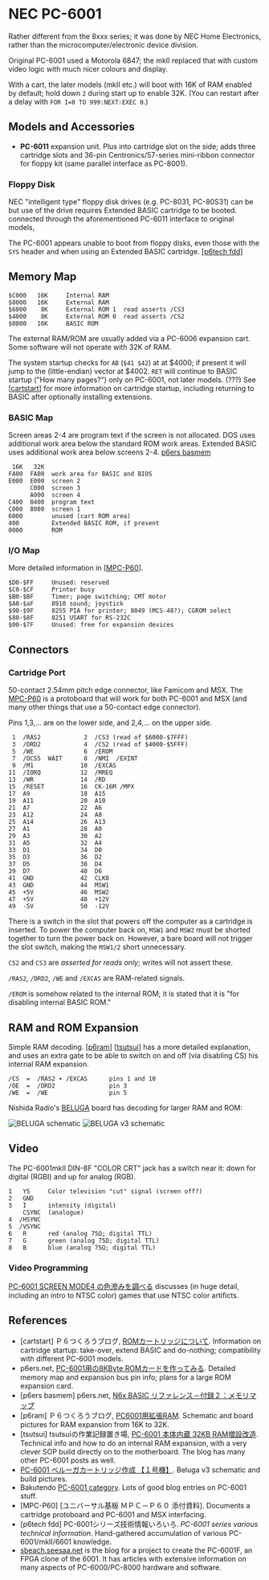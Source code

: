 NEC PC-6001
===========

Rather different from the 8xxx series; it was done by NEC Home Electronics,
rather than the microcomputer/electronic device division.

Original PC-6001 used a Motorola 6847; the mkII replaced that with custom
video logic with much nicer colours and display.

With a cart, the later models (mkII etc.) will boot with 16K of RAM enabled
by default; hold down `2` during start up to enable 32K. (You can restart
after a delay with `FOR I=0 TO 999:NEXT:EXEC 0`.)


Models and Accessories
----------------------

- __PC-6011__ expansion unit. Plus into cartridge slot on the side; adds
  three cartridge slots and 36-pin Centronics/57-series mini-ribbon
  connector for floppy kit (same parallel interface as PC-8001).

### Floppy Disk

NEC "intelligent type" floppy disk drives (e.g. PC-8031, PC-80S31) can be
but use of the drive requires Extended BASIC cartridge to be booted.
connected through the aforementioned PC-6011 interface to original models,

The PC-6001 appears unable to boot from floppy disks, even those with the
`SYS` header and when using an Extended BASIC cartridge. [[p6tech fdd]]


Memory Map
----------

    $C000   16K     Internal RAM
    $8000   16K     External RAM
    $6000    8K     External ROM 1  read asserts /CS3
    $4000    8K     External ROM 0  read asserts /CS2
    $0000   16K     BASIC ROM

The external RAM/ROM are usually added via a PC-6006 expansion cart.
Some software will not operate with 32K of RAM.

The system startup checks for `AB` (`$41 $42`) at at $4000; if present it
will jump to the (little-endian) vector at $4002. `RET` will continue to
BASIC startup ("How many pages?") only on PC-6001, not later models. (???)
See [[cartstart]] for more information on cartridge startup, including
returning to BASIC after optionally installing extensions.

### BASIC Map

Screen areas 2-4 are program text if the screen is not allocated.
DOS uses additional work area below the standard ROM work areas.
Extended BASIC uses additional work area below screens 2-4.
[p6ers basmem]

     16K   32K
    FA00  FA00  work area for BASIC and BIOS
    E000  E000  screen 2
          C000  screen 3
          A000  screen 4
    C400  8400  program text
    C000  8000  screen 1
    6000        unused (cart ROM area)
    400         Extended BASIC ROM, if present
    0000        ROM

### I/O Map

More detailed information in [[MPC-P60]].

    $D0-$FF     Unused: reserved
    $C0-$CF     Printer busy
    $B0-$BF     Timer; page switching; CMT motor
    $A0-$aF     8910 sound; joystick
    $90-$9F     8255 PIA for printer; 8049 (MCS-48?); CGROM select
    $80-$8F     8251 USART for RS-232C
    $00-$7F     Unused: free for expansion devices


Connectors
----------

### Cartridge Port

50-contact 2.54mm pitch edge connector, like Famicom and MSX. The [MPC-P60]
is a protoboard that will work for both PC-6001 and MSX (and many other
things that use a 50-contact edge connector).

Pins 1,3,… are on the lower side, and 2,4,… on the upper side.

     1  /RAS2            2  /CS3 (read of $6000-$7FFF)
     3  /DRD2            4  /CS2 (read of $4000-$5FFF)
     5  /WE              6  /EROM
     7  /OCS5  WAIT      8  /NMI  /EXINT
     9  /M1             10  /EXCAS
    11  /IORQ           12  /MREQ
    13  /WR             14  /RD
    15  /RESET          16  CK-16M /MPX
    17  A9              18  A15
    19  A11             20  A10
    21  A7              22  A6
    23  A12             24  A8
    25  A14             26  A13
    27  A1              28  A0
    29  A3              30  A2
    31  A5              32  A4
    33  D1              34  D0
    35  D3              36  D2
    37  D5              38  D4
    39  D7              40  D6
    41  GND             42  CLK0
    43  GND             44  MSW1
    45  +5V             46  MSW2
    47  +5V             48  +12V
    49  -5V             50  -12V

There is a switch in the slot that powers off the computer as a cartridge
is inserted. To power the computer back on, `MSW1` and `MSW2` must be
shorted together to turn the power back on. However, a bare board will not
trigger the slot switch, making the `MSW1/2` short unnecessary.

`CS2` and `CS3` are _asserted for reads only_; writes will not assert these.

`/RAS2`, `/DRD2`, `/WE` and `/EXCAS` are RAM-related signals.

`/EROM`  is somehow related to the internal ROM; it is stated that it is
"for disabling internal BASIC ROM."


RAM and ROM Expansion
---------------------

Simple RAM decoding. [[p6ram]] [[tsutsui]] has a more detailed explanation,
and uses an extra gate to be able to switch on and off (via disabling CS)
his internal RAM expansion.

    /CS  =  /RAS2 ∙ /EXCAS      pins 1 and 10
    /OE  =  /DRD2               pin 3
    /WE  =  /WE                 pin 5

Nishida Radio's [BELUGA] board has decoding for larger RAM and ROM:

<img src="6001beluga.jpg" alt="BELUGA schematic"/>
<img src="6001beluga_ver3.png" alt="BELUGA v3 schematic"/>


Video
-----

The PC-6001mkII DIN-8F "COLOR CRT" jack has a switch near it:
down for digital (RGBI) and up for analog (RGB).

    1   YS     Color television "cut" signal (screen off?)
    2   GND
    3   I      intensity (digital)
        CSYNC  (analogue)
    4  /HSYNC
    5  /VSYNC
    6   R      red (analog 75Ω; digital TTL)
    7   G      green (analog 75Ω; digital TTL)
    8   B      blue (analog 75Ω; digital TTL)

### Video Programming

[PC-6001 SCREEN MODE4 の色滲みを調べる][vid4] discusses (in huge detail,
including an intro to NTSC color) games that use NTSC color artificts.


References
----------

- \[cartstart] Ｐ６つくろうブログ, [ROMカートリッジについて][cartstart].
  Information on cartridge startup: take-over, extend BASIC and do-nothing;
  compatibility with different PC-6001 models.
- p6ers.net, [PC-6001用の8KByte ROMカードを作ってみる][p6ers ROM]. Detailed
  memory map and expansion bus pin info; plans for a large ROM expansion
  card.
- \[p6ers basmem] p6ers.net, [N6x BASIC リファレンス－付録２：メモリマップ
  ][p6ers basmem]
- \[p6ram] Ｐ６つくろうブログ, [PC6001用拡張RAM][p6ram]. Schematic and
  board pictures for RAM expansion from 16K to 32K.
- \[tsutsui] tsutsuiの作業記録置き場, [PC-6001 本体内蔵 32KB
  RAM増設改造][tsutsui]. Technical info and how to do an internal RAM
  expansion, with a very clever SOP build directly on to the motherboard.
  The blog has many other PC-6001 posts as well.
- [PC-6001 ベルーガカートリッジ作成 【１号機】][bt beluga]. Beluga v3
  schematic and build pictures.
- Bakutendo [PC-6001 category][bt pc6001]. Lots of good blog entries on
  PC-6001 stuff.
- \[MPC-P60] [ユニバーサル基板 ＭＰＣ－Ｐ６０ 添付資料]. Documents a
  cartridge protoboard and PC-6001 and MSX interfacing.
- \[p6tech fdd] PC-6001シリーズ技術情報いろいろ. _PC-6001 series various
  technical information_.
  Hand-gathered accumulation of various PC-6001/mkII/6601 knowledge.
- [sbeach.seesaa.net] is the blog for a project to create the PC-6001F, an
  FPGA clone of the 6001. It has articles with extensive information on
  many aspects of PC-6000/PC-8000 hardware and software.



<!-------------------------------------------------------------------->
[BELUGA]: http://tulip-house.ddo.jp/digital/BELUGA/
[MPC-P60]: http://madlabo.oops.jp/NEW/supp/20141006-16A.pdf
[bt beluga]: https://bakutendo.net/blog-entry-287.html
[bt pc6001]: https://bakutendo.net/blog-entry-category/pc-6001
[cartstart]: http://sbeach.seesaa.net/article/394230579.html
[p6ers ROM]: http://p6ers.net/mm/pc-6001/dev/flashromcard/8k.html
[p6ers basmem]: http://p6ers.net/hashi/furoku2.html
[p6ram]: http://sbeach.seesaa.net/article/387861385.html
[p6tech fdd]: http://000.la.coocan.jp/p6/tech.html#auto_fd
[sbeach.seesaa.net]: http://sbeach.seesaa.net/
[tsutsui]: https://ch.nicovideo.jp/tsutsui/blomaga/ar1315944
[vid4]: http://p6ers.net/mm/pc-6001/dev/screen4color/
